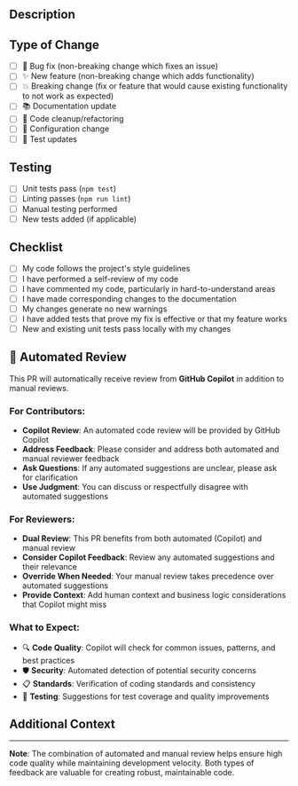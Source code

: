 ## Description
<!-- Provide a brief description of the changes in this PR -->

## Type of Change
<!-- Check the relevant boxes -->
- [ ] 🐛 Bug fix (non-breaking change which fixes an issue)
- [ ] ✨ New feature (non-breaking change which adds functionality)
- [ ] 💥 Breaking change (fix or feature that would cause existing functionality to not work as expected)
- [ ] 📚 Documentation update
- [ ] 🧹 Code cleanup/refactoring
- [ ] 🔧 Configuration change
- [ ] 🧪 Test updates

## Testing
<!-- Describe the tests you ran to verify your changes -->
- [ ] Unit tests pass (`npm test`)
- [ ] Linting passes (`npm run lint`)
- [ ] Manual testing performed
- [ ] New tests added (if applicable)

## Checklist
<!-- Check all that apply -->
- [ ] My code follows the project's style guidelines
- [ ] I have performed a self-review of my code
- [ ] I have commented my code, particularly in hard-to-understand areas
- [ ] I have made corresponding changes to the documentation
- [ ] My changes generate no new warnings
- [ ] I have added tests that prove my fix is effective or that my feature works
- [ ] New and existing unit tests pass locally with my changes

## 🤖 Automated Review
This PR will automatically receive review from **GitHub Copilot** in addition to manual reviews.

### For Contributors:
- **Copilot Review**: An automated code review will be provided by GitHub Copilot
- **Address Feedback**: Please consider and address both automated and manual reviewer feedback
- **Ask Questions**: If any automated suggestions are unclear, please ask for clarification
- **Use Judgment**: You can discuss or respectfully disagree with automated suggestions

### For Reviewers:
- **Dual Review**: This PR benefits from both automated (Copilot) and manual review
- **Consider Copilot Feedback**: Review any automated suggestions and their relevance
- **Override When Needed**: Your manual review takes precedence over automated suggestions
- **Provide Context**: Add human context and business logic considerations that Copilot might miss

### What to Expect:
- 🔍 **Code Quality**: Copilot will check for common issues, patterns, and best practices
- 🛡️ **Security**: Automated detection of potential security concerns
- 📋 **Standards**: Verification of coding standards and consistency
- 🧪 **Testing**: Suggestions for test coverage and quality improvements

## Additional Context
<!-- Add any other context about the problem this PR solves -->

---

**Note**: The combination of automated and manual review helps ensure high code quality while maintaining development velocity. Both types of feedback are valuable for creating robust, maintainable code.